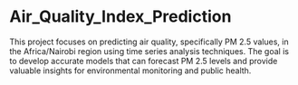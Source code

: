 # Air_Quality_Index_Prediction
This project focuses on predicting air quality, specifically PM 2.5 values, in the Africa/Nairobi region using time series analysis techniques. The goal is to develop accurate models that can forecast PM 2.5 levels and provide valuable insights for environmental monitoring and public health.

